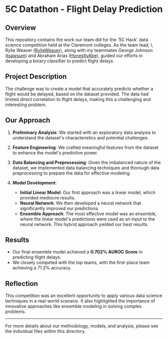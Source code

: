 # 5C Datathon - Flight Delay Prediction

## Overview

This repository contains the work our team did for the '5C Hack' data science competition held at the Claremont colleges. As the team lead, I, Rylie Weaver ([RylieWeaver](https://github.com/RylieWeaver)), along with my teammates George Johnson ([tsawsum](https://github.com/tsawsum)) and Abraham Arias ([HonestlyAbe](https://github.com/HonestlyAbe)), guided our efforts in developing a binary classifier to predict flight delays.

## Project Description

The challenge was to create a model that accurately predicts whether a flight would be delayed, based on the dataset provided. The data had limited direct correlation to flight delays, making this a challenging and interesting problem.

## Our Approach

1. **Preliminary Analysis**: We started with an exploratory data analysis to understand the dataset's characteristics and potential challenges.

2. **Feature Engineering**: We crafted meaningful features from the dataset to enhance the model's predictive power.

3. **Data Balancing and Preprocessing**: Given the imbalanced nature of the dataset, we implemented data balancing techniques and thorough data preprocessing to prepare the data for effective modeling.

4. **Model Development**:
   - **Initial Linear Model**: Our first approach was a linear model, which provided mediocre results.
   - **Neural Network**: We then developed a neural network that significantly improved our predictions.
   - **Ensemble Approach**: The most effective model was an ensemble, where the linear model's predictions were used as an input to the neural network. This hybrid approach yielded our best results.

## Results

- Our final ensemble model achieved a **0.702% AUROC Score** in predicting flight delays.
- We closely competed with the top teams, with the first-place team achieving a 71.2% accuracy.

## Reflection

This competition was an excellent opportunity to apply various data science techniques in a real-world scenario. It also highlighted the importance of innovative approaches like ensemble modeling in solving complex problems.

---

For more details about our methodology, models, and analysis, please see the individual files within this directory.
